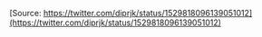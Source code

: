 [Source: https://twitter.com/diprjk/status/1529818096139051012](https://twitter.com/diprjk/status/1529818096139051012)